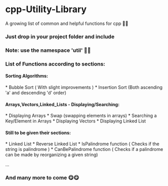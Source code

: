 # cpp-Utility-Library
A growing list of common and helpful functions for cpp 🚀🚀

### Just drop in your project folder and include

### Note: use the namespace 'util' 🚧🚧

### List of Functions according to sections:
#### Sorting Algorithms:
 \* Bubble Sort ( With slight improvements )
 \* Insertion Sort (Both ascending 'a' and descending 'd' order)

#### Arrays,Vectors,Linked_Lists - Displaying/Searching:
\* Displaying Arrays
\* Swap (swapping elements in arrays)
\* Searching a Key/Element in Arrays
\* Displaying Vectors
\* Displaying Linked List

#### Still to be given their sections:
\* Linked List 
\* Reverse Linked List
\* IsPalindrome function ( Checks if the string is palindrome )
\* CanBePalindrome function ( Checks if a palindrome can be made by reorganizing a given string)

...

### And many more to come 😋😋
